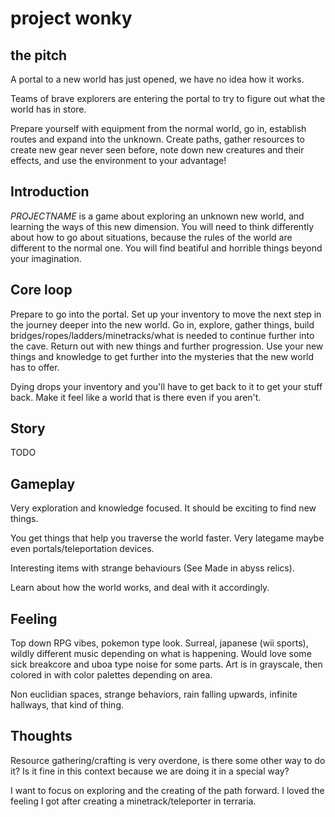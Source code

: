 # project wonky

## the pitch

A portal to a new world has just opened, we have no idea how it works.

Teams of brave explorers are entering the portal to try to figure out what
the world has in store.

Prepare yourself with equipment from the normal world, go in, establish routes
and expand into the unknown. Create paths, gather resources to create new gear 
never seen before, note down new creatures and their effects, 
and use the environment to your advantage!

## Introduction

*PROJECTNAME* is a game about exploring an unknown new world, and learning
the ways of this new dimension. You will need to think differently about
how to go about situations, because the rules of the world are different to
the normal one. You will find beatiful and horrible things beyond your 
imagination.

## Core loop
Prepare to go into the portal. Set up your inventory to move the next step
in the journey deeper into the new world. Go in, explore, gather things,
build bridges/ropes/ladders/minetracks/what is needed to continue further
into the cave. Return out with new things and further progression.
Use your new things and knowledge to get further into the mysteries that 
the new world has to offer.

Dying drops your inventory and you'll have to get back to it to get your
stuff back. Make it feel like a world that is there even if you aren't.

## Story

TODO

## Gameplay
Very exploration and knowledge focused. It should be exciting to find new
things. 

You get things that help you traverse the world faster.
Very lategame maybe even portals/teleportation devices.

Interesting items with strange behaviours (See Made in abyss relics).

Learn about how the world works, and deal with it accordingly.


## Feeling

Top down RPG vibes, pokemon type look. Surreal, japanese (wii sports),
wildly different music depending on what is happening. Would love some
sick breakcore and uboa type noise for some parts. Art is in grayscale, then
colored in with color palettes depending on area.

Non euclidian spaces, strange behaviors, rain falling upwards, 
infinite hallways, that kind of thing.

## Thoughts

Resource gathering/crafting is very overdone, is there some other way
to do it? Is it fine in this context because we are doing it in a special
way?

I want to focus on exploring and the creating of the path forward.
I loved the feeling I got after creating a minetrack/teleporter in terraria.


